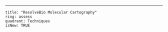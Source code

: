 ---

    title: "ResolveBio Molecular Cartography"
    ring: assess
    quadrant: Techniques
    isNew: TRUE
